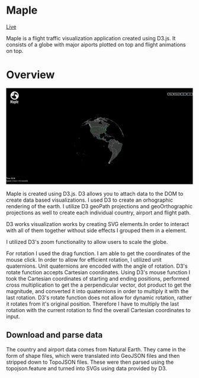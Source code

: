 # Maple

[Live](http://takink.com/flight-visualization)

Maple is a flight traffic visualization application created using D3.js. It consists of a globe with major aiports plotted on top and flight animations on top.

# Overview

![action](./images/action.png)

Maple is created using D3.js. D3 allows you to attach data to the DOM to create data based visualizations. I used D3 to create an orhographic rendering of the earth. I utilize D3 geoPath projections and geoOrthographic projections as well to create each individual country, airport and flight path.

D3 works visualization works by creating SVG elements.In order to interact with all of them together without side effects I grouped them in a <g> element.  

I utilized D3's zoom functionality to allow users to scale the globe.

For rotation I used the drag function. I am able to get the coordinates of the mouse click. In order to allow for efficient rotation, I utilized unit quaternions. Unit quaternions are encoded with the angle of rotation. D3's rotate function accepts Cartesian coordinates. Using D3's mouse function I took the Cartesian coordinates of starting and ending positions, performed cross multiplication to get the a perpendicular vector, dot product to get the magnitude, and converted it into quaternions in order to multiply it with the last rotation. D3's rotate function does not allow for dynamic rotation, rather it rotates from it's original position. Therefore I have to multiply the last rotation with the current rotation to find the overall Cartesian coordinates to input. 



## Download and parse data

The country and airport data comes from Natural Earth. They came in the form of shape files, which were translated into GeoJSON files and then stripped down to TopoJSON files. These were then parsed using the topojson.feature and turned into SVGs using data provided by D3.

